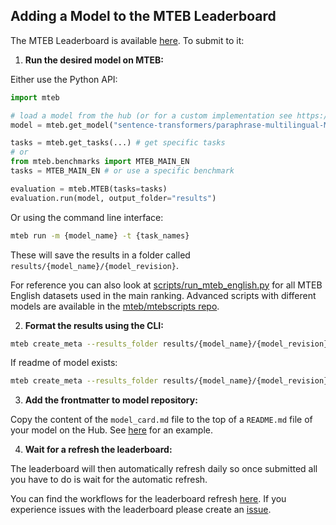 ## Adding a Model to the MTEB Leaderboard

The MTEB Leaderboard is available [here](https://huggingface.co/spaces/mteb/leaderboard). To submit to it:

1. **Run the desired model on MTEB:**

Either use the Python API:

```python
import mteb

# load a model from the hub (or for a custom implementation see https://github.com/embeddings-benchmark/mteb/blob/main/docs/reproducible_workflow.md)
model = mteb.get_model("sentence-transformers/paraphrase-multilingual-MiniLM-L12-v2")

tasks = mteb.get_tasks(...) # get specific tasks
# or 
from mteb.benchmarks import MTEB_MAIN_EN
tasks = MTEB_MAIN_EN # or use a specific benchmark

evaluation = mteb.MTEB(tasks=tasks)
evaluation.run(model, output_folder="results")
```

Or using the command line interface:

```bash
mteb run -m {model_name} -t {task_names}
```

These will save the results in a folder called `results/{model_name}/{model_revision}`.

For reference you can also look at [scripts/run_mteb_english.py](https://github.com/embeddings-benchmark/mteb/blob/main/scripts/data/run_mteb_english.py) for all MTEB English datasets used in the main ranking.
Advanced scripts with different models are available in the [mteb/mtebscripts repo](https://github.com/embeddings-benchmark/mtebscripts).

2. **Format the results using the CLI:**

```bash
mteb create_meta --results_folder results/{model_name}/{model_revision} --output_path model_card.md
```

If readme of model exists:

```bash
mteb create_meta --results_folder results/{model_name}/{model_revision} --output_path model_card.md --from_existing your_existing_readme.md 
```

3. **Add the frontmatter to model repository:**

Copy the content of the `model_card.md` file to the top of a `README.md` file of your model on the Hub. See [here](https://huggingface.co/Muennighoff/SGPT-5.8B-weightedmean-msmarco-specb-bitfit/blob/main/README.md) for an example.

4. **Wait for a refresh the leaderboard:**

The leaderboard will then automatically refresh daily so once submitted all you have to do is wait for the automatic refresh.

You can find the workflows for the leaderboard refresh [here](https://github.com/embeddings-benchmark/leaderboard/tree/main/.github/workflows). If you experience issues with the leaderboard please create an [issue](https://github.com/embeddings-benchmark/mteb/issues).
